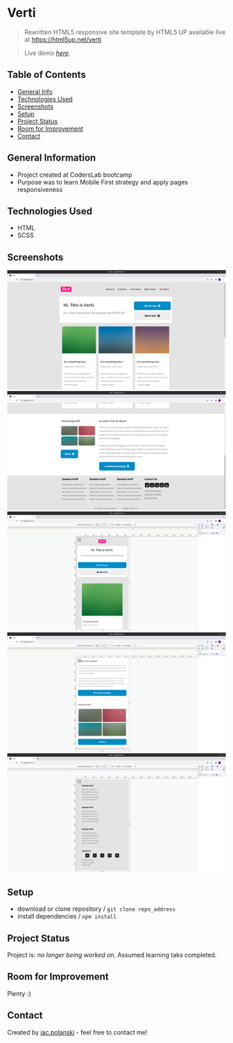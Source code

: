 

# Verti
> Rewritten HTML5 responsive site template by HTML5 UP available live at https://html5up.net/verti

> Live demo [_here_](https://jacpolanski.github.io/Verti/). <!-- If you have the project hosted somewhere, include the link here. -->

## Table of Contents
* [General Info](#general-information)
* [Technologies Used](#technologies-used)
* [Screenshots](#screenshots)
* [Setup](#setup)
* [Project Status](#project-status)
* [Room for Improvement](#room-for-improvement)
* [Contact](#contact)
<!-- * [License](#license) -->


## General Information
- Project created at CodersLab bootcamp
- Purpose was to learn Mobile First strategy and apply pages responsiveness


## Technologies Used
- HTML
- SCSS


## Screenshots
![Example screenshot](./screenshots/1.png)
![Example screenshot](./screenshots/2.png)
![Example screenshot](./screenshots/3.png)
![Example screenshot](./screenshots/4.png)
![Example screenshot](./screenshots/5.png)


## Setup
- download or clone repository / `git clone repo_address`
- install dependencies / `npm install`


## Project Status
Project is: _no longer being worked on_. Assumed learning taks completed.


## Room for Improvement
Plenty :)

## Contact
Created by [jac.polanski](https://www.linkedin.com/in/polanski-jacek) - feel free to contact me!
